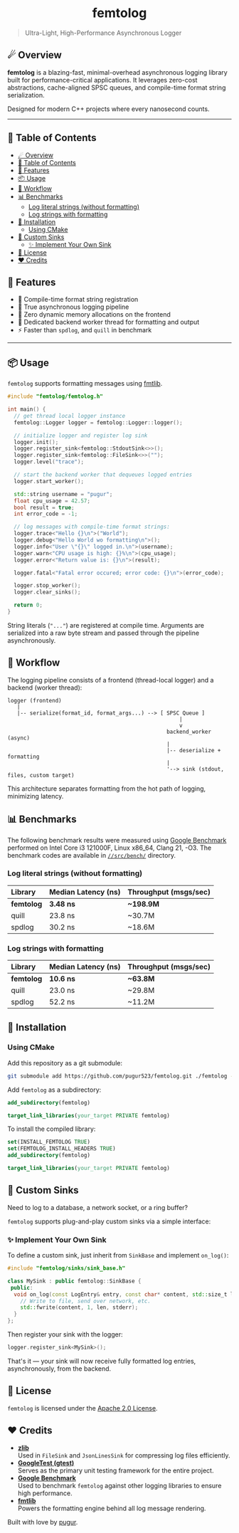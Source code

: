 <h1 align=center>
  femtolog
</h1>

> Ultra-Light, High-Performance Asynchronous Logger

## ☄ Overview

**femtolog** is a blazing-fast, minimal-overhead asynchronous logging library built for performance-critical applications. It leverages zero-cost abstractions, cache-aligned SPSC queues, and compile-time format string serialization.

Designed for modern C++ projects where every nanosecond counts.

---

## 📖 Table of Contents
- [☄ Overview](#-overview)
- [📖 Table of Contents](#-table-of-contents)
- [🚀 Features](#-features)
- [📦 Usage](#-usage)
- [🔄 Workflow](#-workflow)
- [📊 Benchmarks](#-benchmarks)
  - [Log literal strings (without formatting)](#log-literal-strings-without-formatting)
  - [Log strings with formatting](#log-strings-with-formatting)
- [🔧 Installation](#-installation)
  - [Using CMake](#using-cmake)
- [🔌 Custom Sinks](#-custom-sinks)
  - [✨ Implement Your Own Sink](#-implement-your-own-sink)
- [🪪 License](#-license)
- [❤️ Credits](#️-credits)


## 🚀 Features

- 🔧 Compile-time format string registration
- 🧵 True asynchronous logging pipeline
- 🎯 Zero dynamic memory allocations on the frontend
- 💾 Dedicated backend worker thread for formatting and output
- ⚡ Faster than `spdlog`, and `quill` in benchmark

---

## 📦 Usage

`femtolog` supports formatting messages using [fmtlib](https://github.com/fmtlib/fmt).

```cpp
#include "femtolog/femtolog.h"

int main() {
  // get thread local logger instance
  femtolog::Logger logger = femtolog::Logger::logger();

  // initialize logger and register log sink
  logger.init();
  logger.register_sink<femtolog::StdoutSink<>>();
  logger.register_sink<femtolog::FileSink<>>("");
  logger.level("trace");

  // start the backend worker that dequeues logged entries
  logger.start_worker();

  std::string username = "pugur";
  float cpu_usage = 42.57;
  bool result = true;
  int error_code = -1;

  // log messages with compile-time format strings:
  logger.trace<"Hello {}\n">("World");
  logger.debug<"Hello World wo formatting\n">();
  logger.info<"User \"{}\" logged in.\n">(username);
  logger.warn<"CPU usage is high: {}%\n">(cpu_usage);
  logger.error<"Return value is: {}\n">(result);

  logger.fatal<"Fatal error occured; error code: {}\n">(error_code);

  logger.stop_worker();
  logger.clear_sinks();

  return 0;
}
```

String literals (`"..."`) are registered at compile time. Arguments are serialized into a raw byte stream and passed through the pipeline asynchronously.

## 🔄 Workflow

The logging pipeline consists of a frontend (thread-local logger) and a backend (worker thread):
```
logger (frontend)
   |
   |-- serialize(format_id, format_args...) --> [ SPSC Queue ]
                                                      |
                                                      v
                                                  backend_worker (async)
                                                  |
                                                  |-- deserialize + formatting
                                                  |
                                                  '--> sink (stdout, files, custom target)
```
This architecture separates formatting from the hot path of logging, minimizing latency.

## 📊 Benchmarks

The following benchmark results were measured using [Google Benchmark](https://github.com/google/benchmark) performed on Intel Core i3 121000F, Linux x86_64, Clang 21, -O3.
The benchmark codes are available in [`//src/bench/`](src/bench/) directory.

### Log literal strings (without formatting)

| Library      | Median Latency (ns) | Throughput (msgs/sec) |
| :----------- | :------------------ | :-------------------- |
| **femtolog** | **3.48 ns**         | **\~198.9M**          |
| quill        | 23.8 ns             | \~30.7M               |
| spdlog       | 30.2 ns             | \~18.6M               |

### Log strings with formatting

| Library      | Median Latency (ns) | Throughput (msgs/sec) |
| :----------- | :------------------ | :-------------------- |
| **femtolog** | **10.6 ns**         | **\~63.8M**           |
| quill        | 23.0 ns             | \~29.8M               |
| spdlog       | 52.2 ns             | \~11.2M               |


## 🔧 Installation

### Using CMake

Add this repository as a git submodule:
```bash
git submodule add https://github.com/pugur523/femtolog.git ./femtolog --recursive
```

Add `femtolog` as a subdirectory:

```cmake
add_subdirectory(femtolog)

target_link_libraries(your_target PRIVATE femtolog)
```

To install the compiled library:
```cmake
set(INSTALL_FEMTOLOG TRUE)
set(FEMTOLOG_INSTALL_HEADERS TRUE)
add_subdirectory(femtolog)

target_link_libraries(your_target PRIVATE femtolog)
```

## 🔌 Custom Sinks
Need to log to a database, a network socket, or a ring buffer?

`femtolog` supports plug-and-play custom sinks via a simple interface:

### ✨ Implement Your Own Sink
To define a custom sink, just inherit from `SinkBase` and implement `on_log()`:
```cpp
#include "femtolog/sinks/sink_base.h"

class MySink : public femtolog::SinkBase {
 public:
  void on_log(const LogEntry& entry, const char* content, std::size_t len) override {
    // Write to file, send over network, etc.
    std::fwrite(content, 1, len, stderr);
  }
};
```
Then register your sink with the logger:
```cpp
logger.register_sink<MySink>();
```
That's it — your sink will now receive fully formatted log entries, asynchronously, from the backend.

## 🪪 License
`femtolog` is licensed under the [Apache 2.0 License](LICENSE).

## ❤️ Credits

- **[zlib](https://github.com/madler/zlib)**<br/>
  Used in `FileSink` and `JsonLinesSink` for compressing log files efficiently.
- **[GoogleTest (gtest)](https://github.com/google/googletest)**<br/>
  Serves as the primary unit testing framework for the entire project.
- **[Google Benchmark](https://github.com/google/benchmark)**<br/>
  Used to benchmark `femtolog` against other logging libraries to ensure high performance.
- **[fmtlib](https://github.com/fmtlib/fmt)**<br/>
  Powers the formatting engine behind all log message rendering.


Built with love by [pugur](https://github.com/pugur523).

